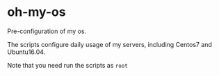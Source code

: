 # oh-my-os
Pre-configuration of my os.

The scripts configure daily usage of my servers, including Centos7 and Ubuntu16.04.

Note that you need run the scripts as `root`

